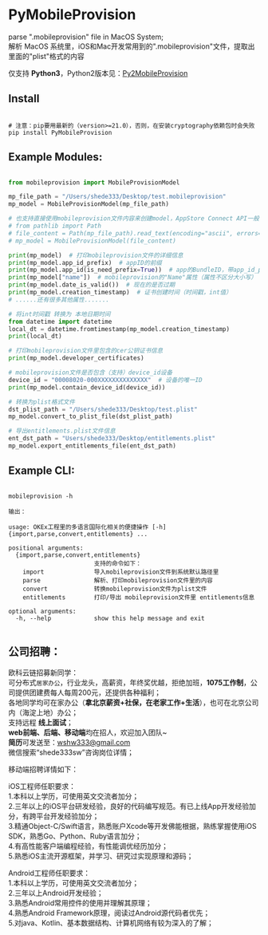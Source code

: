 # PyMobileProvision


parse ".mobileprovision" file in MacOS System;      
解析 MacOS 系统里，iOS和Mac开发常用到的".mobileprovision"文件，提取出里面的"plist"格式的内容

仅支持 **Python3**，Python2版本见：[Py2MobileProvision](https://github.com/shede333/Py2MobileProvision)


## Install

```

# 注意：pip要用最新的（version>=21.0），否则，在安装cryptography依赖包时会失败
pip install PyMobileProvision

```

## Example Modules:

```python

from mobileprovision import MobileProvisionModel

mp_file_path = "/Users/shede333/Desktop/test.mobileprovision"
mp_model = MobileProvisionModel(mp_file_path)

# 也支持直接使用mobileprovision文件内容来创建model，AppStore Connect API一般会需要这种情况：
# from pathlib import Path
# file_content = Path(mp_file_path).read_text(encoding="ascii", errors="ignore")
# mp_model = MobileProvisionModel(file_content)

print(mp_model)  # 打印mobileprovision文件的详细信息
print(mp_model.app_id_prefix)  # appID的前缀
print(mp_model.app_id(is_need_prefix=True))  # app的BundleID，带app_id_prefix前缀
print(mp_model["name"])  # mobileprovision的"Name"属性（属性不区分大小写）
print(mp_model.date_is_valid())  # 现在的是否过期
print(mp_model.creation_timestamp)  # 证书创建时间（时间戳，int值）
# ......还有很多其他属性.......

# 将int时间戳 转换为 本地日期时间
from datetime import datetime
local_dt = datetime.fromtimestamp(mp_model.creation_timestamp)
print(local_dt)  

# 打印mobileprovision文件里包含的cer公钥证书信息
print(mp_model.developer_certificates)

# mobileprovision文件是否包含（支持）device_id设备
device_id = "00008020-000XXXXXXXXXXXXXX"  # 设备的唯一ID
print(mp_model.contain_device_id(device_id))  

# 转换为plist格式文件
dst_plist_path = "/Users/shede333/Desktop/test.plist"
mp_model.convert_to_plist_file(dst_plist_path)

# 导出entitlements.plist文件信息
ent_dst_path = "Users/shede333/Desktop/entitlements.plist"
mp_model.export_entitlements_file(ent_dst_path)

```

## Example CLI:

```shell

mobileprovision -h 

输出：

usage: OKEx工程里的多语言国际化相关的便捷操作 [-h] {import,parse,convert,entitlements} ...

positional arguments:
  {import,parse,convert,entitlements}
                        支持的命令如下：
    import              导入mobileprovision文件到系统默认路径里
    parse               解析、打印mobileprovision文件里的内容
    convert             转换mobileprovision文件为plist文件
    entitlements        打印/导出 mobileprovision文件里 entitlements信息

optional arguments:
  -h, --help            show this help message and exit


```


## 公司招聘：

欧科云链招募新同学：  
可分布式`居家办公`，行业龙头，高薪资，年终奖优越，拒绝加班，**1075工作制**，公司提供团建费每人每周200元，还提供各种福利；  
各地同学均可在家办公（**拿北京薪资+社保，在老家工作+生活**），也可在北京公司内（海淀上地）办公；  
支持远程 **线上面试**；  
**web前端、后端、移动端**均在招人，欢迎加入团队~  
**简历**可发送至：<wshw333@gmail.com>  
微信搜索“shede333sw”咨询岗位详情；  

移动端招聘详情如下：  

iOS工程师任职要求：  
1.本科以上学历，可使用英文交流者加分；  
2.三年以上的iOS平台研发经验，良好的代码编写规范。有已上线App开发经验加分，有跨平台开发经验加分；  
3.精通Object-C/Swift语言，熟悉账户Xcode等开发佛能根据，熟练掌握使用iOS SDK，熟悉Go、Python、Ruby语言加分；  
4.有高性能客户端编程经验，有性能调优经历加分；  
5.熟悉iOS主流开源框架，并学习、研究过实现原理和源码；  

Android工程师任职要求：  
1.本科以上学历，可使用英文交流者加分；  
2.三年以上Android开发经验；  
3.熟悉Android常用控件的使用并理解其原理；  
4.熟悉Android Framework原理，阅读过Android源代码者优先；  
5.对java、Kotlin、基本数据结构、计算机网络有较为深入的了解；  
